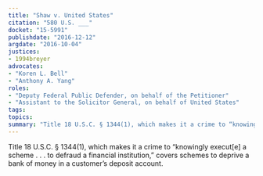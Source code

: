 ```yaml
---
title: "Shaw v. United States"
citation: "580 U.S. ___"
docket: "15-5991"
publishdate: "2016-12-12"
argdate: "2016-10-04"
justices:
- 1994breyer
advocates:
- "Koren L. Bell"
- "Anthony A. Yang"
roles:
- "Deputy Federal Public Defender, on behalf of the Petitioner"
- "Assistant to the Solicitor General, on behalf of United States"
tags:
topics:
summary: "Title 18 U.S.C. § 1344(1), which makes it a crime to “knowingly execut[e] a scheme . . . to defraud a financial institution,” covers schemes to deprive a bank of money in a customer’s deposit account."
---
```

Title 18 U.S.C. § 1344(1), which makes it a crime to “knowingly execut[e] a scheme . . . to defraud a financial institution,” covers schemes to deprive a bank of money in a customer’s deposit account.

